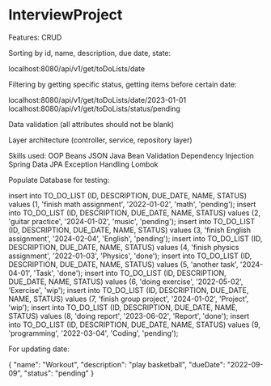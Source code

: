 # InterviewProject

Features:
CRUD


Sorting by id, name, description, due date, state:

localhost:8080/api/v1/get/toDoLists/date

Filtering by getting specific status, getting items before certain date:

localhost:8080/api/v1/get/toDoLists/date/2023-01-01
localhost:8080/api/v1/get/toDoLists/status/pending


Data validation (all attributes should not be blank)

Layer architecture (controller, service, repository layer)

Skills used:
OOP
Beans
JSON
Java Bean Validation
Dependency Injection
Spring Data JPA
Exception Handling
Lombok

Populate Database for testing:

insert into TO_DO_LIST (ID, DESCRIPTION, DUE_DATE, NAME, STATUS) values (1, 'finish math assignment', '2022-01-02', 'math', 'pending');
insert into TO_DO_LIST (ID, DESCRIPTION, DUE_DATE, NAME, STATUS) values (2, 'guitar practice', '2024-01-02', 'music', 'pending');
insert into TO_DO_LIST (ID, DESCRIPTION, DUE_DATE, NAME, STATUS) values (3, 'finish English assignment', '2024-02-04', 'English', 'pending');
insert into TO_DO_LIST (ID, DESCRIPTION, DUE_DATE, NAME, STATUS) values (4, 'finish physics assignment', '2022-01-03', 'Physics', 'done');
insert into TO_DO_LIST (ID, DESCRIPTION, DUE_DATE, NAME, STATUS) values (5, 'another task', '2024-04-01', 'Task', 'done');
insert into TO_DO_LIST (ID, DESCRIPTION, DUE_DATE, NAME, STATUS) values (6, 'doing exercise', '2022-05-02', 'Exercise', 'wip');
insert into TO_DO_LIST (ID, DESCRIPTION, DUE_DATE, NAME, STATUS) values (7, 'finish group project', '2024-01-02', 'Project', 'wip');
insert into TO_DO_LIST (ID, DESCRIPTION, DUE_DATE, NAME, STATUS) values (8, 'doing report', '2023-06-02', 'Report', 'done');
insert into TO_DO_LIST (ID, DESCRIPTION, DUE_DATE, NAME, STATUS) values (9, 'programming', '2022-03-04', 'Coding', 'pending');


For updating date:

{
    "name": "Workout",
    "description": "play basketball",
    "dueDate": "2022-09-09",
    "status": "pending"
}
